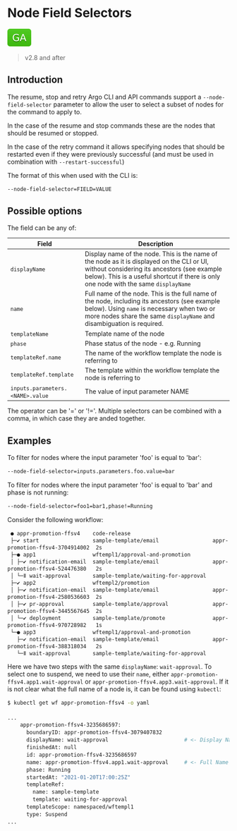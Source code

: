 # Node Field Selectors

![GA](assets/ga.svg)

> v2.8 and after

## Introduction

The resume, stop and retry Argo CLI and API commands support a `--node-field-selector` parameter to allow the user to select a subset of nodes for the command to apply to.

In the case of the resume and stop commands these are the nodes that should be resumed or stopped.

In the case of the retry command it allows specifying nodes that should be restarted even if they were previously successful (and must be used in combination with `--restart-successful`)

The format of this when used with the CLI is:

```bash
--node-field-selector=FIELD=VALUE
```

## Possible options

The field can be any of:

| Field | Description|
|----------|------------|
| `displayName`| Display name of the node. This is the name of the node as it is displayed on the CLI or UI, without considering its ancestors (see example below). This is a useful shortcut if there is only one node with the same `displayName` |
| `name`| Full name of the node. This is the full name of the node, including its ancestors (see example below). Using `name` is necessary when two or more nodes share the same `displayName` and disambiguation is required. |
| `templateName`| Template name of the node |
| `phase`| Phase status of the node - e.g. Running |
| `templateRef.name`| The name of the workflow template the node is referring to |
| `templateRef.template`| The template within the workflow template the node is referring to |
| `inputs.parameters.<NAME>.value`| The value of input parameter NAME |

The operator can be '=' or '!='. Multiple selectors can be combined with a comma, in which case they are anded together.

## Examples

To filter for nodes where the input parameter 'foo' is equal to 'bar':

```bash
--node-field-selector=inputs.parameters.foo.value=bar
```

To filter for nodes where the input parameter 'foo' is equal to 'bar' and phase is not running:

```bash
--node-field-selector=foo1=bar1,phase!=Running
```

Consider the following workflow:

```text
 ● appr-promotion-ffsv4    code-release
 ├─✔ start                 sample-template/email                 appr-promotion-ffsv4-3704914002  2s
 ├─● app1                  wftempl1/approval-and-promotion
 │ ├─✔ notification-email  sample-template/email                 appr-promotion-ffsv4-524476380   2s
 │ └─ǁ wait-approval       sample-template/waiting-for-approval
 ├─✔ app2                  wftempl2/promotion
 │ ├─✔ notification-email  sample-template/email                 appr-promotion-ffsv4-2580536603  2s
 │ ├─✔ pr-approval         sample-template/approval              appr-promotion-ffsv4-3445567645  2s
 │ └─✔ deployment          sample-template/promote               appr-promotion-ffsv4-970728982   1s
 └─● app3                  wftempl1/approval-and-promotion
   ├─✔ notification-email  sample-template/email                 appr-promotion-ffsv4-388318034   2s
   └─ǁ wait-approval       sample-template/waiting-for-approval
```

Here we have two steps with the same `displayName`: `wait-approval`. To select one to suspend, we need to use their
`name`, either `appr-promotion-ffsv4.app1.wait-approval` or `appr-promotion-ffsv4.app3.wait-approval`. If it is not clear
what the full name of a node is, it can be found using `kubectl`:

```bash
$ kubectl get wf appr-promotion-ffsv4 -o yaml

...
    appr-promotion-ffsv4-3235686597:
      boundaryID: appr-promotion-ffsv4-3079407832
      displayName: wait-approval                        # <- Display Name
      finishedAt: null
      id: appr-promotion-ffsv4-3235686597
      name: appr-promotion-ffsv4.app1.wait-approval     # <- Full Name
      phase: Running
      startedAt: "2021-01-20T17:00:25Z"
      templateRef:
        name: sample-template
        template: waiting-for-approval
      templateScope: namespaced/wftempl1
      type: Suspend
...
```
